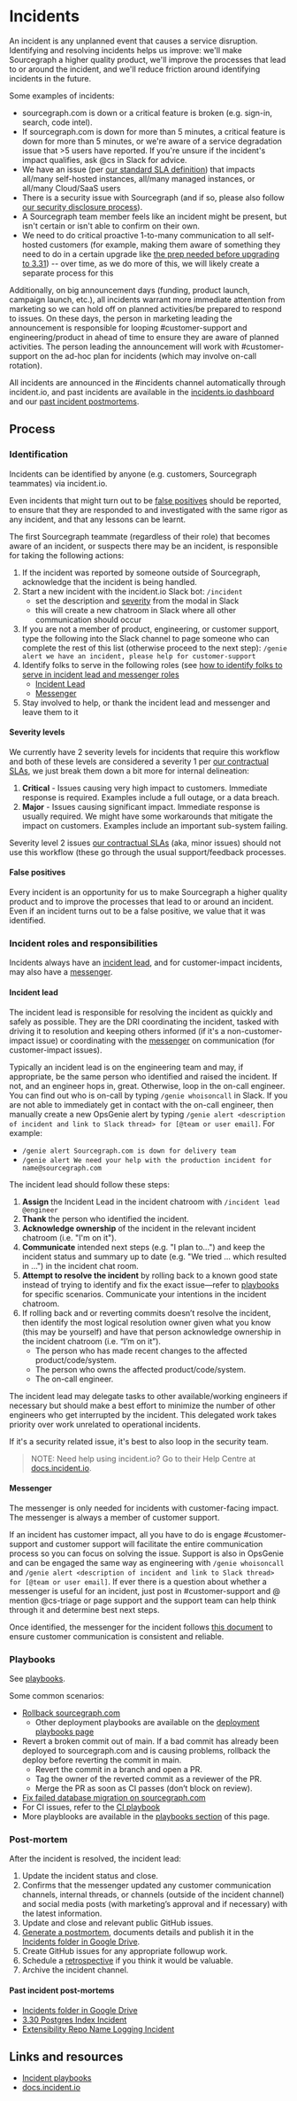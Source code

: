 # Incidents

An incident is any unplanned event that causes a service disruption. Identifying and resolving incidents helps us improve: we'll make Sourcegraph a higher quality product, we'll improve the processes that lead to or around the incident, and we'll reduce friction around identifying incidents in the future.

Some examples of incidents:

- sourcegraph.com is down or a critical feature is broken (e.g. sign-in, search, code intel).
- If sourcegraph.com is down for more than 5 minutes, a critical feature is down for more than 5 minutes, or we're aware of a service degradation issue that >5 users have reported. If you're unsure if the incident's impact qualifies, ask @cs in Slack for advice.
- We have an issue (per [our standard SLA definition](../../../../support/index.md#slas)) that impacts all/many self-hosted instances, all/many managed instances, or all/many Cloud/SaaS users
- There is a security issue with Sourcegraph (and if so, please also follow [our security disclosure process](../../cloud/security/reporting-vulnerabilities.md#how-we-disclose-security-vulnerabilities)).
- A Sourcegraph team member feels like an incident might be present, but isn't certain or isn't able to confirm on their own.
- We need to do critical proactive 1-to-many communication to all self-hosted customers (for example, making them aware of something they need to do in a certain upgrade like [the prep needed before upgrading to 3.31](https://docs.sourcegraph.com/admin/migration/3_31)) -- over time, as we do more of this, we will likely create a separate process for this

Additionally, on big announcement days (funding, product launch, campaign launch, etc.), all incidents warrant more immediate attention from marketing so we can hold off on planned activities/be prepared to respond to issues. On these days, the person in marketing leading the announcement is responsible for looping #customer-support and engineering/product in ahead of time to ensure they are aware of planned activities. The person leading the announcement will work with #customer-support on the ad-hoc plan for incidents (which may involve on-call rotation).

All incidents are announced in the #incidents channel automatically through incident.<unlink></unlink>io, and past incidents are available in the [incidents.io dashboard](https://app.incident.io/incidents) and our [past incident postmortems](#past-incident-post-mortems).

## Process

### Identification

Incidents can be identified by anyone (e.g. customers, Sourcegraph teammates) via incident.<unlink></unlink>io.

Even incidents that might turn out to be [false positives](#false-positives) should be reported, to ensure that they are responded to and investigated with the same rigor as any incident, and that any lessons can be learnt.

The first Sourcegraph teammate (regardless of their role) that becomes aware of an incident, or suspects there may be an incident, is responsible for taking the following actions:

1. If the incident was reported by someone outside of Sourcegraph, acknowledge that the incident is being handled.
2. Start a new incident with the incident.<unlink></unlink>io Slack bot: `/incident`
   - set the description and [severity](#severity-levels) from the modal in Slack
   - this will create a new chatroom in Slack where all other communication should occur
3. If you are not a member of product, engineering, or customer support, type the following into the Slack channel to page someone who can complete the rest of this list (otherwise proceed to the next step): `/genie alert we have an incident, please help for customer-support`
4. Identify folks to serve in the following roles (see [how to identify folks to serve in incident lead and messenger roles](#how-to-identify-folks-to-serve-in-incident-lead-and-messenger-roles)
   - [Incident Lead](#incident-lead)
   - [Messenger](#messenger)
5. Stay involved to help, or thank the incident lead and messenger and leave them to it

#### Severity levels

We currently have 2 severity levels for incidents that require this workflow and both of these levels are considered a severity 1 per [our contractual SLAs](../../../../support/index.md#slas), we just break them down a bit more for internal delineation:

1. **Critical** - Issues causing very high impact to customers. Immediate response is required. Examples include a full outage, or a data breach.
2. **Major** - Issues causing significant impact. Immediate response is usually required. We might have some workarounds that mitigate the impact on customers. Examples include an important sub-system failing.

Severity level 2 issues [our contractual SLAs](../../../../support/index.md#slas) (aka, minor issues) should not use this workflow (these go through the usual support/feedback processes.

#### False positives

Every incident is an opportunity for us to make Sourcegraph a higher quality product and to improve the processes that lead to or around an incident. Even if an incident turns out to be a false positive, we value that it was identified.

### Incident roles and responsibilities

Incidents always have an [incident lead](#incident-lead), and for customer-impact incidents, may also have a [messenger](#messenger).

#### Incident lead

The incident lead is responsible for resolving the incident as quickly and safely as possible. They are the DRI coordinating the incident, tasked with driving it to resolution and keeping others informed (if it's a non-customer-impact issue) or coordinating with the [messenger](#messenger) on communication (for customer-impact issues).

Typically an incident lead is on the engineering team and may, if appropriate, be the same person who identified and raised the incident. If not, and an engineer hops in, great. Otherwise, loop in the on-call engineer. You can find out who is on-call by typing `/genie whoisoncall` in Slack. If you are not able to immediately get in contact with the on-call engineer, then manually create a new OpsGenie alert by typing `/genie alert <description of incident and link to Slack thread> for [@team or user email]`. For example:

- `/genie alert Sourcegraph.com is down for delivery team`
- `/genie alert We need your help with the production incident for name@sourcegraph.com`

The incident lead should follow these steps:

1. **Assign** the Incident Lead in the incident chatroom with `/incident lead @engineer`
2. **Thank** the person who identified the incident.
3. **Acknowledge ownership** of the incident in the relevant incident chatroom (i.e. "I'm on it").
4. **Communicate** intended next steps (e.g. "I plan to...") and keep the incident status and summary up to date (e.g. "We tried ... which resulted in ...") in the incident chat room.
5. **Attempt to resolve the incident** by rolling back to a known good state instead of trying to identify and fix the exact issue—refer to [playbooks](#playbooks) for specific scenarios. Communicate your intentions in the incident chatroom.
6. If rolling back and or reverting commits doesn’t resolve the incident, then identify the most logical resolution owner given what you know (this may be yourself) and have that person acknowledge ownership in the incident chatroom (i.e. “I’m on it”).
   - The person who has made recent changes to the affected product/code/system.
   - The person who owns the affected product/code/system.
   - The on-call engineer.

The incident lead may delegate tasks to other available/working engineers if necessary but should make a best effort to minimize the number of other engineers who get interrupted by the incident. This delegated work takes priority over work unrelated to operational incidents.

If it's a security related issue, it's best to also loop in the security team.

> NOTE: Need help using incident<unlink>.io? Go to their Help Centre at [docs.incident.io](https://docs.incident.io/).

#### Messenger

The messenger is only needed for incidents with customer-facing impact. The messenger is always a member of customer support.

If an incident has customer impact, all you have to do is engage #customer-support and customer support will facilitate the entire communication process so you can focus on solving the issue. Support is also in OpsGenie and can be engaged the same way as engineering with `/genie whoisoncall` and `/genie alert <description of incident and link to Slack thread> for [@team or user email]`. If ever there is a question about whether a messenger is useful for an incident, just post in #customer-support and @ mention @cs-triage or page support and the support team can help think through it and determine best next steps.

Once identified, the messenger for the incident follows [this document](../../../../support/process/serving-as-a-messenger-during-incidents.md) to ensure customer communication is consistent and reliable.

### Playbooks

See [playbooks](./playbooks/index.md).

Some common scenarios:

- [Rollback sourcegraph.com](../deployments/playbooks.md#rolling-back-sourcegraph-com)
  - Other deployment playbooks are available on the [deployment playbooks page](../deployments/playbooks.md)
- Revert a broken commit out of main. If a bad commit has already been deployed to sourcegraph.com and is causing problems, rollback the deploy before reverting the commit in main.
  - Revert the commit in a branch and open a PR.
  - Tag the owner of the reverted commit as a reviewer of the PR.
  - Merge the PR as soon as CI passes (don’t block on review).
- [Fix failed database migration on sourcegraph.com](https://github.com/sourcegraph/sourcegraph/tree/main/migrations#dirty-schema)
- For CI issues, refer to the [CI playbook](./playbooks/ci.md)
- More playblooks are available in the [playbooks section](#playbooks) of this page.

### Post-mortem

After the incident is resolved, the incident lead:

1. Update the incident status and close.
2. Confirms that the messenger updated any customer communication channels, internal threads, or channels (outside of the incident channel) and social media posts (with marketing’s approval and if necessary) with the latest information.
3. Update and close and relevant public GitHub issues.
4. [Generate a postmortem](https://docs.incident.io/generating-a-postmortem), documents details and publish it in the [Incidents folder in Google Drive](https://drive.google.com/drive/u/0/folders/1aWKkaSyuLfAP35mPe1pe8niBF4oh0M8F).
5. Create GitHub issues for any appropriate followup work.
6. Schedule a [retrospective](../../../../../company-info-and-process/communication/retrospectives.md) if you think it would be valuable.
7. Archive the incident channel.

#### Past incident post-mortems

- [Incidents folder in Google Drive](https://drive.google.com/drive/u/0/folders/1aWKkaSyuLfAP35mPe1pe8niBF4oh0M8F)
- [3.30 Postgres Index Incident](./330_incident_retro.md)
- [Extensibility Repo Name Logging Incident](./extensibility_repo_name_log.md)

## Links and resources

- [Incident playbooks](playbooks/index.md)
- [docs.incident.io](https://docs.incident.io/)
